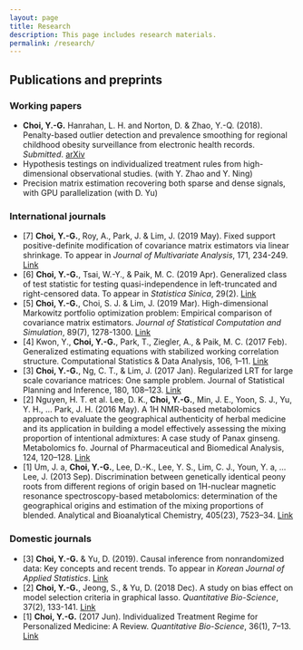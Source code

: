 ```yaml
---
layout: page
title: Research
description: This page includes research materials.
permalink: /research/
---
```


<!-- ## Research interests -->

<!-- Causal inference; machine learning; multivariate analysis; and optimization. -->

## Publications and preprints



### Working papers 

* __Choi, Y.-G.__ Hanrahan, L. H. and Norton, D. & Zhao, Y.-Q. (2018). Penalty-based outlier detection and prevalence smoothing for regional childhood obesity surveillance from electronic health records. *Submitted*. [arXiv](https://arxiv.org/abs/1804.05430)
* Hypothesis testings on individualized treatment rules from high-dimensional observational studies. (with Y. Zhao and Y. Ning)
* Precision matrix estimation recovering both sparse and dense signals, with GPU parallelization (with D. Yu)


### International journals


* [7] __Choi, Y.-G.__, Roy, A., Park, J. & Lim, J. (2019 May). Fixed support positive-definite modification of covariance matrix estimators via linear shrinkage. 
To appear in *Journal of Multivariate Analysis*, 171, 234-249.  [Link](https://doi.org/10.1016/j.jmva.2018.12.002)
* [6] __Choi, Y.-G.__, Tsai, W.-Y., & Paik, M. C. (2019 Apr). Generalized class of test statistic for testing quasi-independence in left-truncated and right-censored data. To appear in *Statistica Sinica*, 29(2). [Link](http://www3.stat.sinica.edu.tw/ss_newpaper/SS-2017-0010_na.pdf)
* [5] __Choi, Y.-G.__, Choi, S. J. & Lim, J. (2019 Mar). High-dimensional Markowitz portfolio optimization problem: Empirical comparison of covariance matrix estimators. 
*Journal of Statistical Computation and Simulation*, 89(7), 1278-1300. [Link](https://www.tandfonline.com/doi/full/10.1080/00949655.2019.1577855)
* [4] Kwon, Y., __Choi, Y.-G.__, Park, T., Ziegler, A., & Paik, M. C. (2017 Feb). Generalized estimating equations with stabilized working correlation structure. Computational Statistics & Data Analysis, 106, 1–11. [Link](https://doi.org/10.1016/j.csda.2016.08.016)
* [3] __Choi, Y.-G.__, Ng, C. T., & Lim, J. (2017 Jan). Regularized LRT for large scale covariance matrices: One sample problem. Journal of Statistical Planning and Inference, 180, 108–123. [Link](https://doi.org/10.1016/j.jspi.2016.06.006)
* [2] Nguyen, H. T. et al. Lee, D. K., __Choi, Y.-G.__, Min, J. E., Yoon, S. J., Yu, Y. H., … Park, J. H. (2016 May). A 1H NMR-based metabolomics approach to evaluate the geographical authenticity of herbal medicine and its application in building a model effectively assessing the mixing proportion of intentional admixtures: A case study of Panax ginseng. Metabolomics fo. Journal of Pharmaceutical and Biomedical Analysis, 124, 120–128. [Link](https://doi.org/10.1016/j.jpba.2016.02.028)
* [1] Um, J. a, __Choi, Y.-G.__, Lee, D.-K., Lee, Y. S., Lim, C. J., Youn, Y. a, … Lee, J. (2013 Sep). Discrimination between genetically identical peony roots from different regions of origin based on 1H-nuclear magnetic resonance spectroscopy-based metabolomics: determination of the geographical origins and estimation of the mixing proportions of blended. Analytical and Bioanalytical Chemistry, 405(23), 7523–34. [Link](https://doi.org/10.1007/s00216-013-7182-9)


### Domestic journals

* [3] __Choi, Y.-G.__ & Yu, D. (2019). Causal inference from nonrandomized data: Key concepts and recent trends. To appear in *Korean Journal of Applied Statistics*. [Link](https://www.dropbox.com/s/oqqb7qjj8haj9nk/CausalObsData_v3.pdf?dl=0)
* [2] __Choi, Y.-G.__, Jeong, S., & Yu, D. (2018 Dec). A study on bias effect on model selection criteria in graphical lasso. *Quantitative Bio-Science*, 37(2), 133-141. [Link](https://doi.org/10.22283/qbs.2018.37.2.133)
* [1] __Choi, Y.-G.__ (2017 Jun). Individualized Treatment Regime for Personalized Medicine: A Review. *Quantitative Bio-Science*, 36(1), 7–13. [Link](https://doi.org/10.22283/qbs.2017.36.1.7)

